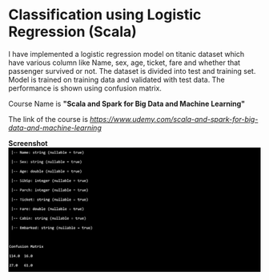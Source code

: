 # Classification using Logistic Regression (Scala)

I have implemented a logistic regression model on titanic dataset which have various column like Name, sex, age, ticket, fare and whether that passenger survived or not. The dataset is divided into test and training set. Model is trained on training data and validated with test data. The performance is shown using confusion matrix. 

Course Name is **"Scala and Spark for Big Data and Machine Learning"**

The link of the course is *https://www.udemy.com/scala-and-spark-for-big-data-and-machine-learning*

**Screenshot**
![alt_text](https://github.com/TDeepanshPandey/Classification_Scala/blob/master/LogisticRegressionScreenshot.jpg)
